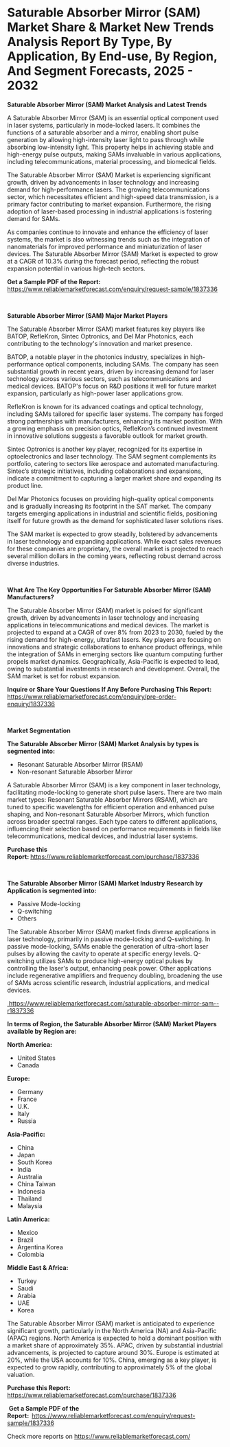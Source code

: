 <p><h1>Saturable Absorber Mirror (SAM) Market Share & Market New Trends Analysis Report By Type, By Application, By End-use, By Region, And Segment Forecasts, 2025 - 2032</h1></p><p><strong>Saturable Absorber Mirror (SAM) Market Analysis and Latest Trends</strong></p>
<p><p>A Saturable Absorber Mirror (SAM) is an essential optical component used in laser systems, particularly in mode-locked lasers. It combines the functions of a saturable absorber and a mirror, enabling short pulse generation by allowing high-intensity laser light to pass through while absorbing low-intensity light. This property helps in achieving stable and high-energy pulse outputs, making SAMs invaluable in various applications, including telecommunications, material processing, and biomedical fields.</p><p>The Saturable Absorber Mirror (SAM) Market is experiencing significant growth, driven by advancements in laser technology and increasing demand for high-performance lasers. The growing telecommunications sector, which necessitates efficient and high-speed data transmission, is a primary factor contributing to market expansion. Furthermore, the rising adoption of laser-based processing in industrial applications is fostering demand for SAMs. </p><p>As companies continue to innovate and enhance the efficiency of laser systems, the market is also witnessing trends such as the integration of nanomaterials for improved performance and miniaturization of laser devices. The Saturable Absorber Mirror (SAM) Market is expected to grow at a CAGR of 10.3% during the forecast period, reflecting the robust expansion potential in various high-tech sectors.</p></p>
<p><strong>Get a Sample PDF of the Report:&nbsp;</strong> <a href="https://www.reliablemarketforecast.com/enquiry/request-sample/1837336?utm_campaign=2993&utm_medium=2&utm_source=Github&utm_content=ia&utm_term=12042025&utm_id=saturable-absorber-mirror-sam">https://www.reliablemarketforecast.com/enquiry/request-sample/1837336</a></p>
<p>&nbsp;</p>
<p><strong>Saturable Absorber Mirror (SAM) Major Market Players</strong></p>
<p><p>The Saturable Absorber Mirror (SAM) market features key players like BATOP, RefleKron, Sintec Optronics, and Del Mar Photonics, each contributing to the technology's innovation and market presence.</p><p>BATOP, a notable player in the photonics industry, specializes in high-performance optical components, including SAMs. The company has seen substantial growth in recent years, driven by increasing demand for laser technology across various sectors, such as telecommunications and medical devices. BATOP's focus on R&D positions it well for future market expansion, particularly as high-power laser applications grow.</p><p>RefleKron is known for its advanced coatings and optical technology, including SAMs tailored for specific laser systems. The company has forged strong partnerships with manufacturers, enhancing its market position. With a growing emphasis on precision optics, RefleKron’s continued investment in innovative solutions suggests a favorable outlook for market growth.</p><p>Sintec Optronics is another key player, recognized for its expertise in optoelectronics and laser technology. The SAM segment complements its portfolio, catering to sectors like aerospace and automated manufacturing. Sintec’s strategic initiatives, including collaborations and expansions, indicate a commitment to capturing a larger market share and expanding its product line.</p><p>Del Mar Photonics focuses on providing high-quality optical components and is gradually increasing its footprint in the SAT market. The company targets emerging applications in industrial and scientific fields, positioning itself for future growth as the demand for sophisticated laser solutions rises.</p><p>The SAM market is expected to grow steadily, bolstered by advancements in laser technology and expanding applications. While exact sales revenues for these companies are proprietary, the overall market is projected to reach several million dollars in the coming years, reflecting robust demand across diverse industries.</p></p>
<p>&nbsp;</p>
<p><strong>What Are The Key Opportunities For Saturable Absorber Mirror (SAM) Manufacturers?</strong></p>
<p><p>The Saturable Absorber Mirror (SAM) market is poised for significant growth, driven by advancements in laser technology and increasing applications in telecommunications and medical devices. The market is projected to expand at a CAGR of over 8% from 2023 to 2030, fueled by the rising demand for high-energy, ultrafast lasers. Key players are focusing on innovations and strategic collaborations to enhance product offerings, while the integration of SAMs in emerging sectors like quantum computing further propels market dynamics. Geographically, Asia-Pacific is expected to lead, owing to substantial investments in research and development. Overall, the SAM market is set for robust expansion.</p></p>
<p><strong>Inquire or Share Your Questions If Any Before Purchasing This Report:</strong> <a href="https://www.reliablemarketforecast.com/enquiry/pre-order-enquiry/1837336?utm_campaign=2993&utm_medium=2&utm_source=Github&utm_content=ia&utm_term=12042025&utm_id=saturable-absorber-mirror-sam">https://www.reliablemarketforecast.com/enquiry/pre-order-enquiry/1837336</a></p>
<p>&nbsp;</p>
<p><strong>Market Segmentation</strong></p>
<p><strong>The Saturable Absorber Mirror (SAM) Market Analysis by types is segmented into:</strong></p>
<p><ul><li>Resonant Saturable Absorber Mirror (RSAM)</li><li>Non-resonant Saturable Absorber Mirror</li></ul></p>
<p><p>A Saturable Absorber Mirror (SAM) is a key component in laser technology, facilitating mode-locking to generate short pulse lasers. There are two main market types: Resonant Saturable Absorber Mirrors (RSAM), which are tuned to specific wavelengths for efficient operation and enhanced pulse shaping, and Non-resonant Saturable Absorber Mirrors, which function across broader spectral ranges. Each type caters to different applications, influencing their selection based on performance requirements in fields like telecommunications, medical devices, and industrial laser systems.</p></p>
<p><strong>Purchase this Report:&nbsp;</strong><a href="https://www.reliablemarketforecast.com/purchase/1837336?utm_campaign=2993&utm_medium=2&utm_source=Github&utm_content=ia&utm_term=12042025&utm_id=saturable-absorber-mirror-sam">https://www.reliablemarketforecast.com/purchase/1837336</a></p>
<p>&nbsp;</p>
<p><strong>The Saturable Absorber Mirror (SAM) Market Industry Research by Application is segmented into:</strong></p>
<p><ul><li>Passive Mode-locking</li><li>Q-switching</li><li>Others</li></ul></p>
<p><p>The Saturable Absorber Mirror (SAM) market finds diverse applications in laser technology, primarily in passive mode-locking and Q-switching. In passive mode-locking, SAMs enable the generation of ultra-short laser pulses by allowing the cavity to operate at specific energy levels. Q-switching utilizes SAMs to produce high-energy optical pulses by controlling the laser's output, enhancing peak power. Other applications include regenerative amplifiers and frequency doubling, broadening the use of SAMs across scientific research, industrial applications, and medical devices.</p></p>
<p><a href="https://www.reliablemarketforecast.com/saturable-absorber-mirror-sam--r1837336?utm_campaign=2993&utm_medium=2&utm_source=Github&utm_content=ia&utm_term=12042025&utm_id=saturable-absorber-mirror-sam">&nbsp;https://www.reliablemarketforecast.com/saturable-absorber-mirror-sam--r1837336</a></p>
<p><strong>In terms of Region, the Saturable Absorber Mirror (SAM) Market Players available by Region are:</strong></p>
<p>
    <p> <strong> North America: </strong>
        <ul>
            <li>United States</li>
            <li>Canada</li>
        </ul>
        </p> 
    <p> <strong> Europe: </strong>
        <ul>
            <li>Germany</li>
            <li>France</li>
            <li>U.K.</li>
            <li>Italy</li>
            <li>Russia</li>
        </ul>
        </p> 
    <p> <strong> Asia-Pacific: </strong>
        <ul>
            <li>China</li>
            <li>Japan</li>
            <li>South Korea</li>
            <li>India</li>
            <li>Australia</li>
            <li>China Taiwan</li>
            <li>Indonesia</li>
            <li>Thailand</li>
            <li>Malaysia</li>
        </ul>
        </p> 
    <p> <strong> Latin America: </strong>
        <ul>
            <li>Mexico</li>
            <li>Brazil</li>
            <li>Argentina Korea</li>
            <li>Colombia</li>
        </ul>
        </p> 
    <p> <strong> Middle East & Africa: </strong>
        <ul>
            <li>Turkey</li>
            <li>Saudi</li>
            <li>Arabia</li>
            <li>UAE</li>
            <li>Korea</li>
        </ul>
    </p>
    </p>
<p><p>The Saturable Absorber Mirror (SAM) market is anticipated to experience significant growth, particularly in the North America (NA) and Asia-Pacific (APAC) regions. North America is expected to hold a dominant position with a market share of approximately 35%. APAC, driven by substantial industrial advancements, is projected to capture around 30%. Europe is estimated at 20%, while the USA accounts for 10%. China, emerging as a key player, is expected to grow rapidly, contributing to approximately 5% of the global valuation.</p></p>
<p><strong>Purchase this Report: </strong><a href="https://www.reliablemarketforecast.com/purchase/1837336?utm_campaign=2993&utm_medium=2&utm_source=Github&utm_content=ia&utm_term=12042025&utm_id=saturable-absorber-mirror-sam">https://www.reliablemarketforecast.com/purchase/1837336</a></p>
<p>&nbsp;<strong>Get a Sample PDF of the Report:&nbsp;&nbsp;</strong><a href="https://www.reliablemarketforecast.com/enquiry/request-sample/1837336?utm_campaign=2993&utm_medium=2&utm_source=Github&utm_content=ia&utm_term=12042025&utm_id=saturable-absorber-mirror-sam">https://www.reliablemarketforecast.com/enquiry/request-sample/1837336</a></p>
<p><strong></strong></p>
<p>Check more reports on <a href="https://www.reliablemarketforecast.com/?utm_campaign=2993&utm_medium=2&utm_source=Github&utm_content=ia&utm_term=12042025&utm_id=saturable-absorber-mirror-sam">https://www.reliablemarketforecast.com/</a></p>